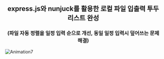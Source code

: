 <h2 align="center">express.js와 nunjuck를 활용한 로컬 파일 입출력 투두리스트 완성</h2>
<h3 align="center">(파일 자동 정렬을 일정 입력 순으로 개선, 동일 일정 입력시 덮어쓰는 문제 해결)</h3>

![Animation7](https://user-images.githubusercontent.com/64897060/154224997-46d66227-b02c-4a05-ae77-1402728c15e7.gif)
